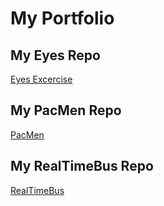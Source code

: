 # My Portfolio
## My Eyes Repo
<a href="https://mrunal-modi.github.io/Eyes/"> Eyes Excercise <a>
## My PacMen Repo
<a href="https://mrunal-modi.github.io/PacMen/"> PacMen <a>
## My RealTimeBus Repo
<a href="https://mrunal-modi.github.io/RealTimeBus/"> RealTimeBus <a>
